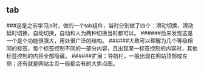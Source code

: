 ## tab
###这是之前学习js时，做的一个tab组件，当时分别做了四个：滑动切换，滑动延时切换，自动切换，自动和人为两种切换当时都可以。
######后来发现这是一个是个功能很强大，用处很广泛的结构。
######大致可以理解为几个等级相同的标签，每个标签控制不同的一部分内容，且出现某一标签控制的内容时，其他标签控制的内容全部隐藏。
######扩展：导航栏，一般出现在网站顶部或左侧；还有就是网站主页一般都会有的大焦点图。
